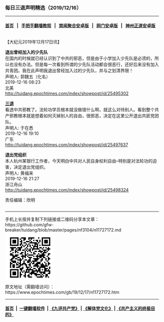 ### 每日三退声明精选（2019/12/16）
------------------------

#### [首页](https://github.com/gfw-breaker/banned-news1/blob/master/README.md) &nbsp;&nbsp;|&nbsp;&nbsp; [手把手翻墙教程](https://github.com/gfw-breaker/guides/wiki) &nbsp;&nbsp;|&nbsp;&nbsp; [禁闻聚合安卓版](https://github.com/gfw-breaker/bn-android) &nbsp;&nbsp;|&nbsp;&nbsp; [网门安卓版](https://github.com/oGate2/oGate) &nbsp;&nbsp;|&nbsp;&nbsp; [神州正道安卓版](https://github.com/SzzdOgate/update) 



<div class="column" id="artbody" itemprop="articleBody">
 <!-- article content begin -->
 <p>
  【大纪元2019年12月17日讯】
 </p>
 <p>
  <strong>
   退出曾经加入的少先队
  </strong>
  <br/>
  在国内的时候就已经认识到了中共的邪恶，但是由于小学加入少先队是必须的，所以也没有办法。但是每一次看到所谓的少先队活动都会很恶行，还好后来没有加入共青团。我在此声明我退出曾经加入过的少先队，并与之划清界限！
  <br/>
  声明人: 郭魏五（化名）
  <br/>
  2019-12-16 08:23
  <br/>
  北美
  <br/>
  <a href="http://tuidang.epochtimes.com/index/showpost/id/25495302">
   http://tuidang.epochtimes.com/index/showpost/id/25495302
  </a>
 </p>
 <p>
  <strong>
   <a href="https://www.epochtimes.com/gb/tag/%E4%B8%89%E9%80%80.html">
    三退
   </a>
  </strong>
  <br/>
  看透中共邪教了。法轮功学员根本就没做错什么啊，就这么对待别人。看到整个共产邪教根本就是想着如何灭掉别人的自由，很邪恶，决定在这里公开退出共匪党团队。
  <br/>
  声明人: 于在悉
  <br/>
  2019-12-16 19:10
  <br/>
  广东
  <br/>
  <a href="http://tuidang.epochtimes.com/index/showpost/id/25497637">
   http://tuidang.epochtimes.com/index/showpost/id/25497637
  </a>
 </p>
 <p>
  <strong>
   退出党组织
  </strong>
  <br/>
  本人杭州某银行工作者，今天明白中共对人民自身权利自由–特别是对法轮功的迫害，决定退出党组织。
  <br/>
  声明人: 黄福来
  <br/>
  2019-12-16 21:27
  <br/>
  浙江舟山
  <br/>
  <a href="http://tuidang.epochtimes.com/index/showpost/id/25498324">
   http://tuidang.epochtimes.com/index/showpost/id/25498324
  </a>
 </p>
 <p>
  责任编辑：欣明
 </p>
 <!-- article content end -->
 <div id="below_article_ad">
  <div id="below_article_ad_inner">
  </div>
 </div>
</div>

<hr/>
手机上长按并复制下列链接或二维码分享本文章：<br/>
https://github.com/gfw-breaker/tuidang/blob/master/pages/nf3104/n11727172.md <br/>
<a href='https://github.com/gfw-breaker/tuidang/blob/master/pages/nf3104/n11727172.md'><img src='https://github.com/gfw-breaker/tuidang/blob/master/pages/nf3104/n11727172.md.png'/></a> <br/>
原文地址（需翻墙访问）：https://www.epochtimes.com/gb/19/12/17/n11727172.htm


------------------------
#### [首页](https://github.com/gfw-breaker/banned-news/blob/master/README.md) &nbsp;|&nbsp; [一键翻墙软件](https://github.com/gfw-breaker/nogfw/blob/master/README.md) &nbsp;| [《九评共产党》](https://github.com/gfw-breaker/9ping.md/blob/master/README.md#九评之一评共产党是什么) | [《解体党文化》](https://github.com/gfw-breaker/jtdwh.md/blob/master/README.md) | [《共产主义的终极目的》](https://github.com/gfw-breaker/gczydzjmd.md/blob/master/README.md)


<img src='http://gfw-breaker.win/tuidang/pages/nf3104/n11727172.md' width='0px' height='0px'/>